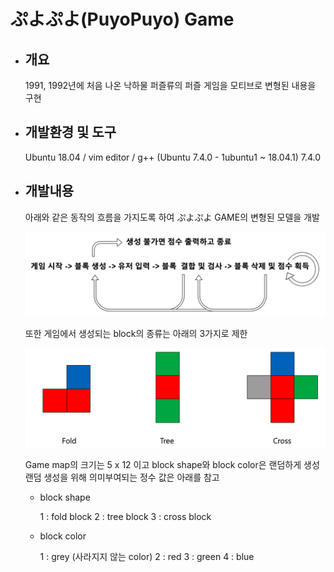 # ぷよぷよ(PuyoPuyo) Game
- ## 개요
  1991, 1992년에 처음 나온 낙하물 퍼즐류의 퍼즐 게임을 모티브로 변형된 내용을 구현
- ## 개발환경 및 도구
  Ubuntu 18.04 / vim editor / g++ (Ubuntu 7.4.0 - 1ubuntu1 ~ 18.04.1) 7.4.0
- ## 개발내용
  아래와 같은 동작의 흐름을 가지도록 하여 ぷよぷよ GAME의 변형된 모델을 개발
  
  ![program_flow](./image/program_flow.png)
  
  또한 게임에서 생성되는 block의 종류는 아래의 3가지로 제한
  
  ![using_block](./image/using_block.png)

  Game map의 크기는 5 x 12 이고 block shape와 block color은 랜덤하게 생성
  랜덤 생성을 위해 의미부여되는 정수 값은 아래를 참고
  
  - block shape
  
    1 : fold block
    2 : tree block
    3 : cross block
  - block color
  
    1 : grey (사라지지 않는 color)
    2 : red
    3 : green
    4 : blue
